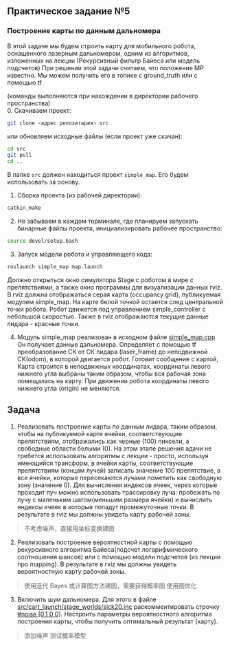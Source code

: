 ## Практическое задание №5
### Построение карты по данным дальномера
В этой задаче мы будем строить карту для мобильного робота, оснащенного лазерным дальномером, одним из алгоритмов, изложенных на лекции (Рекурсивный фильтр Байеса или модель подсчетов)
При решении этой задачи считаем, что положение МР известно. Мы можем получить его в топике с ground_truth или с помощью tf 

(команды выполняются при нахождении в директории рабочего пространства)  
0. Скачиваем проект:
```bash
git clone <адрес репозитария> src
```
или обновляем исходные файлы (если проект уже скачан):
```bash
cd src  
git pull  
cd ..
```
В папке `src` должен находиться проект `simple_map`. Его будем использовать за основу.
1. Сборка проекта (из рабочей директории):
```bash
catkin_make
```
2. Не забываем в каждом терминале, где планируем запускать бинарные файлы проекта, инициализировать рабочее пространство:
```bash
source devel/setup.bash
```
3. Запуск модели робота и управляющего кода:  
```bash
roslaunch simple_map map.launch
```
Должно открыться окно симулятора Stage с роботом в мире с препятствиями, а также окно программы для визуализации данных rviz. В rviz должна отображаться серая карта (occupancy grid), публикуемая модулем simple_map. На карте белой точкой остается след центральной точки робота. Робот движется под управлением simple_controller с небольшой скоростью. Также в rviz отображаются текущие данные лидара - красные точки.

4. Модуль simple_map реализован в исходном файле [simple_map.cpp](https://github.com/AndreyMinin/MobileRobots/blob/master/mr_ws/src/simple_map/src/simple_map.cpp)  Он получает данные дальномера. Определяет с помощью tf преобразование СК от СК лидара (laser_frame) до неподвижной СК(odom), в которой двигается робот. Готовит сообщение с картой, Карта строится в неподвижных координатах, координаты левого нижнего угла выбраны таким образом, чтобы вся рабочая зона помещалась на карту. При движении робота координаты левого нижнего угла (origin) не меняются.

## Задача

1. Реализовать построение карты по данным лидара, таким образом, чтобы на публикуемой карте ячейки, соответствующие препятствиям, отображались как черные (100) пиксели, а свободные области белыми (0). На этом этапе решения адачи не требется использовать алгоритмы с лекции - просто, используя имеющийся трансформ, в ячейки карты, соответствующие препятствиям (концам лучей) записать значение 100 препятствие, а все ячейки, которые пересекаются лучами пометить как свободную зону (значение 0). 
Для вычисления индексов ячеек, через которые проходит луч можно использовать трассировку луча: пробежать по лучу с маленьким шагом(меньшим размера ячейки) и вычислить индексы ячеек в которые попадут промежуточные точки. В результате в rviz мы должны увидеть карту рабочей зоны.

> 不考虑噪声，直接用坐标变换建图

2. Реализовать построение вероятностной карты с помощью рекурсивного алгоритма Байеса(подсчет логарифмического соотношения шансов) или с помощью модели подсчетов (из лекции про mapping). В результате в rviz мы должны увидеть вероятностную карту рабочей зоны.

> 使用迭代 Bayes 或计算图方法建图，需要获得概率图   使用图优化

3. Включить шум дальномера. Для этого в файле [src/cart_launch/stage_worlds/sick20.inc](https://github.com/AndreyMinin/MobileRobots/blob/master/mr_ws/src/cart_launch/stage_worlds/sick20.inc) раскомментировать строчку [#noise [0.1 0 0]](https://github.com/AndreyMinin/MobileRobots/blob/master/mr_ws/src/cart_launch/stage_worlds/sick20.inc#L11]). Настроить параметры вероятностного алгоритма построения карты, чтобы получить оптимальный результат (карту).

> 添加噪声   测试概率模型
